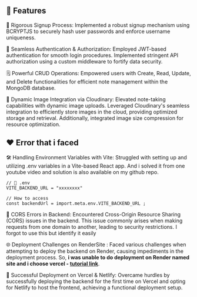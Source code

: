 ## 💚 Features

🔐 Rigorous Signup Process: Implemented a robust signup mechanism using BCRYPTJS to securely hash user passwords and enforce username uniqueness.

🔑 Seamless Authentication & Authorization: Employed JWT-based authentication for smooth login procedures. Implemented stringent API authorization using a custom middleware to fortify data security.

🗒️ Powerful CRUD Operations: Empowered users with Create, Read, Update, and Delete functionalities for efficient note management within the MongoDB database.

📸 Dynamic Image Integration via Cloudinary: Elevated note-taking capabilities with dynamic image uploads. Leveraged Cloudinary's seamless integration to efficiently store images in the cloud, providing optimized storage and retrieval. Additionally, integrated image size compression for resource optimization.

## ❤️ Error that i faced

🛠️ Handling Environment Variables with Vite: Struggled with setting up and utilizing .env variables in a Vite-based React app. And i solved it from one youtube video and solution is also available on my github repo. 
```
// 📂 .env
VITE_BACKEND_URL = "xxxxxxxx" 

// How to access
const backendUrl = import.meta.env.VITE_BACKEND_URL ;
```
🚧 CORS Errors in Backend: Encountered Cross-Origin Resource Sharing (CORS) issues in the backend. This issue commonly arises when making requests from one domain to another, leading to security restrictions. I forgot to use this but identify it easily

🌐 Deployment Challenges on RenderSite : Faced various challenges when attempting to deploy the backend on Render, causing impediments in the deployment process. So, **i was unable to do deployment on Render named site and i choose vercel - [tutorial link](https://www.youtube.com/watch?v=eXAYkk99TaY)**. 

🚀 Successful Deployment on Vercel & Netlify: Overcame hurdles by successfully deploying the backend for the first time on Vercel and opting for Netlify to host the frontend, achieving a functional deployment setup.
